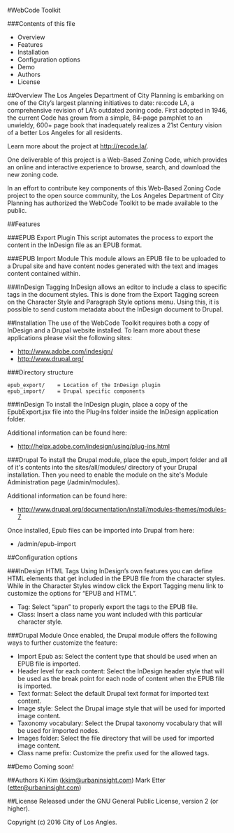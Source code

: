 #WebCode Toolkit

###Contents of this file
* Overview
* Features
* Installation
* Configuration options
* Demo
* Authors
* License

##Overview
The Los Angeles Department of City Planning is embarking on one of the City’s largest planning initiatives to date: re:code LA, a comprehensive revision of LA’s outdated zoning code. First adopted in 1946, the current Code has grown from a simple, 84-page pamphlet to an unwieldy, 600+ page book that inadequately realizes a 21st Century vision of a better Los Angeles for all residents. 

Learn more about the project at http://recode.la/. 

One deliverable of this project is a Web-Based Zoning Code, which provides an online and interactive experience to browse, search, and download the new zoning code.

In an effort to contribute key components of this Web-Based Zoning Code project to the open source community, the Los Angeles Department of City Planning has authorized the WebCode Toolkit to be made available to the public.

##Features

###EPUB Export Plugin
This script automates the process to export the content in the InDesign file as an EPUB format.

###EPUB Import Module
This module allows an EPUB file to be uploaded to a Drupal site and have content nodes generated with the text and images content contained within.  

###InDesign Tagging
InDesign allows an editor to include a class to specific tags in the document styles. This is done from the Export Tagging screen on the Character Style and Paragraph Style options menu. Using this, it is possible to send custom metadata about the InDesign document to Drupal.

##Installation
The use of the WebCode Toolkit requires both a copy of InDesign and a Drupal website installed. To learn more about these applications please visit the following sites:

* http://www.adobe.com/indesign/
* http://www.drupal.org/

###Directory structure
```
epub_export/    = Location of the InDesign plugin
epub_import/    = Drupal specific components
```

###InDesign
To install the InDesign plugin, place a copy of the EpubExport.jsx file into the Plug‑Ins folder inside the InDesign application folder. 

Additional information can be found here:
* http://helpx.adobe.com/indesign/using/plug-ins.html

###Drupal
To install the Drupal module, place the epub_import folder and all of it's contents into the sites/all/modules/ directory of your Drupal installation. Then you need to enable the module on the site's Module Administration page (/admin/modules).

Additional information can be found here:
* http://www.drupal.org/documentation/install/modules-themes/modules-7

Once installed, Epub files can be imported into Drupal from here:
* /admin/epub-import

##Configuration options

###InDesign HTML Tags
Using InDesign’s own features you can define HTML elements that get included in the EPUB file from the character styles. While in the Character Styles window click the Export Tagging menu link to customize the options for “EPUB and HTML”. 

* Tag: Select “span” to properly export the tags to the EPUB file.
* Class: Insert a class name you want included with this particular character style. 

###Drupal Module
Once enabled, the Drupal module offers the following ways to further customize the feature:

* Import Epub as: Select the content type that should be used when an EPUB file is imported.
* Header level for each content: Select the InDesign header style that will be used as the break point for each node of content when the EPUB file is imported.
* Text format: Select the default Drupal text format for imported text content.
* Image style: Select the Drupal image style that will be used for imported image content.
* Taxonomy vocabulary: Select the Drupal taxonomy vocabulary that will be used for imported nodes.
* Images folder: Select the file directory that will be used for imported image content.
* Class name prefix: Customize the prefix used for the allowed tags.

##Demo
Coming soon!

##Authors
Ki Kim (kkim@urbaninsight.com)
Mark Etter (etter@urbaninsight.com)

##License
Released under the GNU General Public License, version 2 (or higher).

Copyright (c) 2016 City of Los Angles.